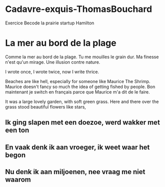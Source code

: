 # Cadavre-exquis-ThomasBouchard
Exercice Becode la prairie startup Hamilton

# **La mer au bord de la plage**

Comme la mer au bord de la plage. Tu me mouilles le grain dur.
Ma finesse n'est qu'un mirage. Une illusion contre nature.

I wrote once, I wrote twice, now I write thrice.

Beaches are like hell, especially for someone like Maurice The Shrimp.
Maurice doesn't fancy so much the idea of getting fished by people.
Bon maintenant je switch en français parce que Maurice m'a dit de le faire.

It was a large lovely garden,
 with soft green grass.
 Here and there over the grass stood beautiful flowers like stars,

## Ik ging slapen met een doezoe, werd wakker met een ton
## En vaak denk ik aan vroeger, ik weet waar het begon
## Nu denk ik aan miljoenen, nee vraag me niet waarom
